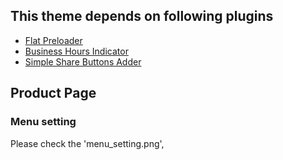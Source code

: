## This theme depends on following plugins
   <ul>
      <li><a href="https://wordpress.org/plugins/flat-preloader/">Flat Preloader</a></li>
      <li> <a href="https://wordpress.org/plugins/business-hours-indicator/">Business Hours Indicator</a></li>
      <li> <a href="https://wordpress.org/plugins/simple-share-buttons-adder/">Simple Share Buttons Adder</a></li>
   </ul>

## Product Page
### Menu setting
Please check the 'menu_setting.png',